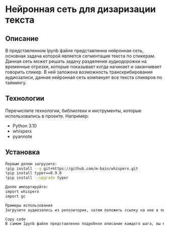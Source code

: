 
# Нейронная сеть для дизаризации текста

## Описание
В представленном Ipynb файле представленна нейронная сеть, основная задача которой является сегментация текста по спикерам.
Данная сеть может решать задачу разделения аудиодорожки на временные отрезки, которые показывает когда начинает и заканчивает говорить спикер.
В ней заложена возможность транскрибирования аудиозаписи, данная нейронная сеть компанует все текста спикеров по таймингу.


## Технологии
Перечислите технологии, библиотеки и инструменты, которые использовались в проекте. Например:
- Python 3.10
- whisperx
- pyannote

## Установка
```bash
Первым делом загрузите:
!pip install --q git+https://github.com/m-bain/whisperx.git
!pip install typer==0.9.0
!pip install --upgrade typer

Далее импортируйте:
import whisperx
import gc

Примеры использования
Загрузите аудиозапись из репозитория, затем положить ссылку на нее в переменную (audio_file)

Copy code
В самом Ipynb файле представленно подробное описание каждого шага, вы можете переделать код под свою задачу
